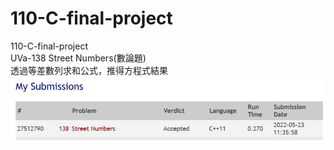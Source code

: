 # 110-C-final-project
110-C-final-project  
UVa-138 Street Numbers(數論題)  
透過等差數列求和公式，推得方程式結果  
![image](https://github.com/kerong2002/110-C-final-project/blob/main/My%20Submissions/138.PNG)
